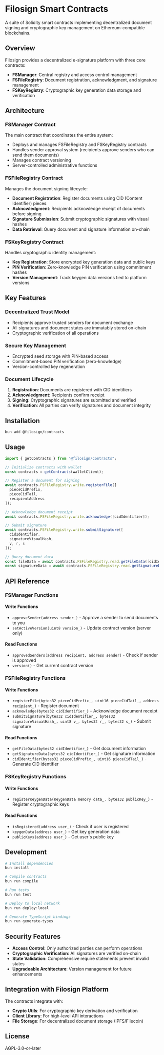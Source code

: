 # Filosign Smart Contracts

A suite of Solidity smart contracts implementing decentralized document signing and cryptographic key management on Ethereum-compatible blockchains.

## Overview

Filosign provides a decentralized e-signature platform with three core contracts:

- **FSManager**: Central registry and access control management
- **FSFileRegistry**: Document registration, acknowledgment, and signature management
- **FSKeyRegistry**: Cryptographic key generation data storage and verification

## Architecture

### FSManager Contract
The main contract that coordinates the entire system:
- Deploys and manages FSFileRegistry and FSKeyRegistry contracts
- Handles sender approval system (recipients approve senders who can send them documents)
- Manages contract versioning
- Server-controlled administrative functions

### FSFileRegistry Contract
Manages the document signing lifecycle:
- **Document Registration**: Register documents using CID (Content Identifier) pieces
- **Acknowledgment**: Recipients acknowledge receipt of documents before signing
- **Signature Submission**: Submit cryptographic signatures with visual hashes
- **Data Retrieval**: Query document and signature information on-chain

### FSKeyRegistry Contract
Handles cryptographic identity management:
- **Key Registration**: Store encrypted key generation data and public keys
- **PIN Verification**: Zero-knowledge PIN verification using commitment hashes
- **Version Management**: Track keygen data versions tied to platform versions

## Key Features

### Decentralized Trust Model
- Recipients approve trusted senders for document exchange
- All signatures and document states are immutably stored on-chain
- Cryptographic verification of all operations

### Secure Key Management
- Encrypted seed storage with PIN-based access
- Commitment-based PIN verification (zero-knowledge)
- Version-controlled key regeneration

### Document Lifecycle
1. **Registration**: Documents are registered with CID identifiers
2. **Acknowledgment**: Recipients confirm receipt
3. **Signing**: Cryptographic signatures are submitted and verified
4. **Verification**: All parties can verify signatures and document integrity

## Installation

```bash
bun add @filosign/contracts
```

## Usage

```typescript
import { getContracts } from "@filosign/contracts";

// Initialize contracts with wallet
const contracts = getContracts(walletClient);

// Register a document for signing
await contracts.FSFileRegistry.write.registerFile([
  pieceCidPrefix,
  pieceCidTail,
  recipientAddress
]);

// Acknowledge document receipt
await contracts.FSFileRegistry.write.acknowledge([cidIdentifier]);

// Submit signature
await contracts.FSFileRegistry.write.submitSignature([
  cidIdentifier,
  signatureVisualHash,
  v, r, s
]);

// Query document data
const fileData = await contracts.FSFileRegistry.read.getFileData([cidIdentifier]);
const signatureData = await contracts.FSFileRegistry.read.getSignatureData([cidIdentifier]);
```

## API Reference

### FSManager Functions

#### Write Functions
- `approveSender(address sender_)` - Approve a sender to send documents to you
- `setActiveVersion(uint8 version_)` - Update contract version (server only)

#### Read Functions
- `approvedSenders(address recipient, address sender)` - Check if sender is approved
- `version()` - Get current contract version

### FSFileRegistry Functions

#### Write Functions
- `registerFile(bytes32 pieceCidPrefix_, uint16 pieceCidTail_, address recipient_)` - Register document
- `acknowledge(bytes32 cidIdentifier_)` - Acknowledge document receipt
- `submitSignature(bytes32 cidIdentifier_, bytes32 signatureVisualHash_, uint8 v_, bytes32 r_, bytes32 s_)` - Submit signature

#### Read Functions
- `getFileData(bytes32 cidIdentifier_)` - Get document information
- `getSignatureData(bytes32 cidIdentifier_)` - Get signature information
- `cidIdentifier(bytes32 pieceCidPrefix_, uint16 pieceCidTail_)` - Generate CID identifier

### FSKeyRegistry Functions

#### Write Functions
- `registerKeygenData(KeygenData memory data_, bytes32 publicKey_)` - Register cryptographic keys

#### Read Functions
- `isRegistered(address user_)` - Check if user is registered
- `keygenData(address user_)` - Get key generation data
- `publicKeys(address user_)` - Get user's public key

## Development

```bash
# Install dependencies
bun install

# Compile contracts
bun run compile

# Run tests
bun run test

# Deploy to local network
bun run deploy:local

# Generate TypeScript bindings
bun run generate-types
```

## Security Features

- **Access Control**: Only authorized parties can perform operations
- **Cryptographic Verification**: All signatures are verified on-chain
- **State Validation**: Comprehensive require statements prevent invalid states
- **Upgradeable Architecture**: Version management for future enhancements

## Integration with Filosign Platform

The contracts integrate with:
- **Crypto Utils**: For cryptographic key derivation and verification
- **Client Library**: For high-level API interactions
- **File Storage**: For decentralized document storage (IPFS/Filecoin)

## License

AGPL-3.0-or-later
